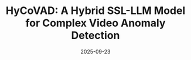 ---
title: "HyCoVAD: A Hybrid SSL-LLM Model for Complex Video Anomaly Detection"
collection: publications
category: conferences
permalink: /publication/2025-09-23-Hycovad-number-1
excerpt: ''
date: 2025-09-23
# venue: 'Journal 1'
submitted: 'International Journal of Computer Vision (IJCV) 2026'
# slidesurl: 'http://academicpages.github.io/files/slides1.pdf'
# paperurl: 'https://arxiv.org/abs/2509.22544'
# bibtexurl: 'http://academicpages.github.io/files/bibtex1.bib'
# citation: 'Your Name, You. (2009). &quot;Paper Title Number 1.&quot; <i>Journal 1</i>. 1(1).'
authors: 'M.M. Hemmatyar, M. Jafari, <strong>M.A. Yousefi<strong>, M.R. Nemati, M. Azadani, H.R. Rastad, A.M. Akbari'
---
